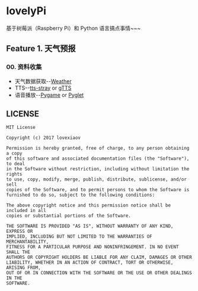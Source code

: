 # lovelyPi
基于树莓派（Raspberry Pi）和 Python 语言搞点事情~~~

## Feature 1. 天气预报

### 00. 资料收集
- 天气数据获取--[Weather](https://github.com/dev4love/Weather)
- TTS--[tts-stray](https://github.com/tweetyf/tts-stray) or [gTTS](https://github.com/pndurette/gTTS)
- 语音播放--[Pygame](http://pygame.org/) or [Pyglet](https://bitbucket.org/pyglet/pyglet/wiki/Home)


## LICENSE
    MIT License

    Copyright (c) 2017 lovexiaov
    
    Permission is hereby granted, free of charge, to any person obtaining a copy
    of this software and associated documentation files (the "Software"), to deal
    in the Software without restriction, including without limitation the rights
    to use, copy, modify, merge, publish, distribute, sublicense, and/or sell
    copies of the Software, and to permit persons to whom the Software is
    furnished to do so, subject to the following conditions:
    
    The above copyright notice and this permission notice shall be included in all
    copies or substantial portions of the Software.
    
    THE SOFTWARE IS PROVIDED "AS IS", WITHOUT WARRANTY OF ANY KIND, EXPRESS OR
    IMPLIED, INCLUDING BUT NOT LIMITED TO THE WARRANTIES OF MERCHANTABILITY,
    FITNESS FOR A PARTICULAR PURPOSE AND NONINFRINGEMENT. IN NO EVENT SHALL THE
    AUTHORS OR COPYRIGHT HOLDERS BE LIABLE FOR ANY CLAIM, DAMAGES OR OTHER
    LIABILITY, WHETHER IN AN ACTION OF CONTRACT, TORT OR OTHERWISE, ARISING FROM,
    OUT OF OR IN CONNECTION WITH THE SOFTWARE OR THE USE OR OTHER DEALINGS IN THE
    SOFTWARE.
